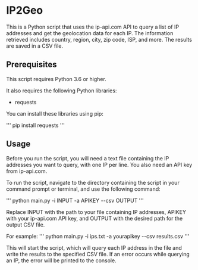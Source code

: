 # IP2Geo

This is a Python script that uses the ip-api.com API to query a list of IP addresses and get the geolocation data for each IP. The information retrieved includes country, region, city, zip code, ISP, and more. The results are saved in a CSV file.

## Prerequisites

This script requires Python 3.6 or higher.

It also requires the following Python libraries:

* requests

You can install these libraries using pip:

'''
pip install requests
'''

## Usage

Before you run the script, you will need a text file containing the IP addresses you want to query, with one IP per line. You also need an API key from ip-api.com.

To run the script, navigate to the directory containing the script in your command prompt or terminal, and use the following command:

'''
python main.py -i INPUT -a APIKEY --csv OUTPUT
'''

Replace INPUT with the path to your file containing IP addresses, APIKEY with your ip-api.com API key, and OUTPUT with the desired path for the output CSV file.

For example:
'''
python main.py -i ips.txt -a yourapikey --csv results.csv
'''

This will start the script, which will query each IP address in the file and write the results to the specified CSV file. If an error occurs while querying an IP, the error will be printed to the console.